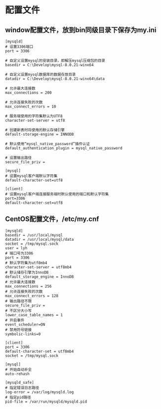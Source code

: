 # 配置文件

## window配置文件，放到bin同级目录下保存为my.ini

    [mysqld]
    # 设置3306端口
    port = 3306

    # 自定义设置mysql的安装目录，即解压mysql压缩包的目录
    basedir = C:\Develop\mysql-8.0.21-winx64

    # 自定义设置mysql数据库的数据存放目录
    datadir = C:\Develop\mysql-8.0.21-winx64\data

    # 允许最大连接数
    max_connections = 200

    # 允许连接失败的次数
    max_connect_errors = 10

    # 服务端使用的字符集默认为UTF8
    character-set-server = utf8

    # 创建新表时将使用的默认存储引擎
    default-storage-engine = INNODB

    # 默认使用“mysql_native_password”插件认证
    default_authentication_plugin = mysql_native_password

    # 设置输出路径
    secure_file_priv =

    [mysql]
    # 设置mysql客户端默认字符集
    default-character-set=utf8

    [client]
    # 设置mysql客户端连接服务端时默认使用的端口和默认字符集
    port=3306
    default-character-set=utf8

## CentOS配置文件，/etc/my.cnf

    [mysqld]
    basedir = /usr/local/mysql
    datadir = /usr/local/mysql/data
    socket = /tmp/mysql.sock
    user = lyh
    # 端口号为3306
    port = 3306
    # 默认字符集为utf8mb4
    character-set-server = utf8mb4
    # 默认储存引擎为InnoDB
    default_storage_engine = InnoDB
    # 允许最大连接数
    max_connections = 256
    # 允许连接失败的次数
    max_connect_errors = 128
    # 输出路径不限
    secure_file_priv =
    # 不区分大小写
    lower_case_table_names = 1
    # 开启事件
    event_scheduler=ON
    # 禁用符号链接
    symbolic-links=0

    [client]
    port = 3306
    default-character-set = utf8mb4
    socket = /tmp/mysql.sock

    [mysql]
    # 开始自动补全
    auto-rehash

    [mysqld_safe]
    # 指定错误日志路径
    log-error = /var/log/mysqld.log
    # 指定pid路径
    pid-file = /var/run/mysqld/mysqld.pid
